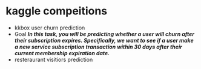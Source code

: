 # kaggle compeitions
- kkbox user churn prediction
- Goal
***In this task, you will be predicting whether a user will churn after their subscription expires. Specifically, we want to see if a user make a new service subscription transaction within 30 days after their current membership expiration date.***
- resteraurant visitiors prediction

